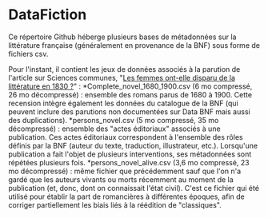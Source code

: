 # DataFiction
Ce répertoire Github héberge plusieurs bases de métadonnées sur la littérature française (généralement en provenance de la BNF) sous forme de fichiers csv.

Pour l'instant, il contient les jeux de données associés à la parution de l'article sur Sciences communes, "[Les femmes ont-elle disparu de la littérature en 1830 ?](https://scoms.hypotheses.org/824)" :
*Complete_novel_1680_1900.csv (6 mo compressé, 26 mo décompressé) : ensemble des romans parus de 1680 à 1900. Cette recension intègre également les données du catalogue de la BNF (qui peuvent inclure des parutions non documentées sur Data BNF mais aussi des duplications).
*persons_novel.csv (5 mo compressé, 35 mo décompressé) : ensemble des "actes éditoriaux" associés à une publication. Ces actes éditoriaux correspondent à l'ensemble des rôles définis par la BNF (auteur du texte, traduction, illustrateur, etc.). Lorsqu'une publication a fait l'objet de plusieurs interventions, ses métadonnées sont répétées plusieurs fois.
*persons_novel_alive.csv (3,6 mo compressé, 23 mo décompressé) : même fichier que précédemment sauf que l'on n'a gardé que les auteurs vivants ou morts récemment au moment de la publication (et, donc, dont on connaissait l'état civil). C'est ce fichier qui été utilisé pour établir la part de romancières à différentes époques, afin de corriger partiellement les biais liés à la réédition de "classiques".
